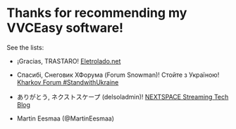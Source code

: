 # Thanks for recommending my VVCEasy software!

See the lists:

-  ¡Gracias, TRASTARO! [Eletrolado.net](https://www.elotrolado.net/hilo_fraunhofer-versatile-video-coding-h266-el-rival-para-av1_2386654#p1752441408)

-  Спасибі, Снеговик ХФорума (Forum Snowman)! Стойте з Україною! [Kharkov Forum #StandwithUkraine](https://www.kharkovforum.com/showthread.php?t=5378013)

-  ありがとう, ネクストスケープ (delsoladmin)! [NEXTSPACE Streaming Tech Blog](https://media-streaming.nextscape.net/blog/1153/)

-  Martin Eesmaa (@MartinEesmaa)
